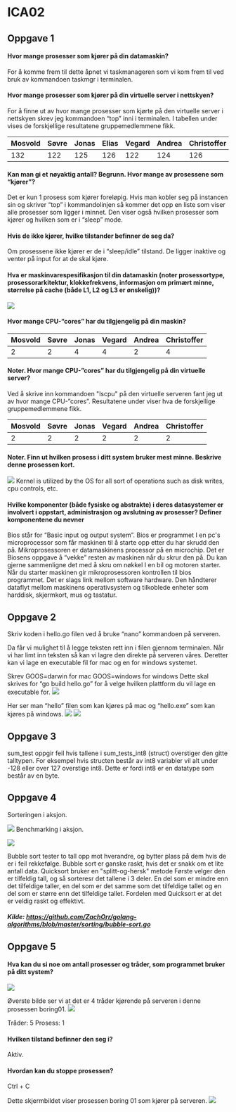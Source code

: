 # ICA02

## Oppgave 1
#### Hvor mange prosesser som kjører på din datamaskin?
For å komme frem til dette åpnet vi taskmanageren som vi kom frem til ved bruk av kommandoen taskmgr i terminalen.

#### Hvor mange prosesser som kjører på din virtuelle server i nettskyen? 
For å finne ut av hvor mange prosesser som kjørte på den virtuelle server i nettskyen skrev jeg kommandoen “top”  inni i terminalen. I tabellen under vises de forskjellige resultatene gruppemedlemmene fikk.

| Mosvold  | Søvre  | Jonas  | Elias  | Vegard  | Andrea  | Christoffer  |
|---|---|---|---|---|---|---|
| 132  | 122  | 125  | 126  | 122  | 124  | 126  |

#### Kan man gi et nøyaktig antall? Begrunn. Hvor mange av prosessene som “kjører”?
Det er kun 1 prosess som kjører foreløpig. Hvis man kobler seg på instancen sin og skriver “top” i kommandolinjen så kommer det opp en liste som viser alle prosesser som ligger i minnet. Den viser også hvilken prosesser som kjører og hvilken som er i “sleep” mode.

#### Hvis de ikke kjører, hvilke tilstander befinner de seg da?
Om prosessene ikke kjører er de i “sleep/idle” tilstand. De ligger inaktive og venter på input for at de skal kjøre.

#### Hva er maskinvarespesifikasjon til din datamaskin (noter prosessortype, prosessorarkitektur, klokkefrekvens, informasjon om primært minne, størrelse på cache (både L1, L2 og L3 er ønskelig))?
![](https://github.com/Daddyslittlegirls/IS105/blob/master/ICA02/Vedlegg/ICA0201.png)

#### Hvor mange CPU-“cores” har du tilgjengelig på din maskin?
| Mosvold  | Søvre  | Jonas  | Vegard  | Andrea  | Christoffer  |
|---|---|---|---|---|---|
| 2  | 2  | 4  | 4  | 2  | 4  |

#### Noter. Hvor mange CPU-”cores” har du tilgjengelig på din virtuelle server? 
Ved å skrive inn kommandoen "lscpu" på den virtuelle serveren fant jeg ut av hvor mange CPU-”cores”. Resultatene under viser hva de forskjellige gruppemedlemmene fikk.

| Mosvold  | Søvre  | Jonas  | Vegard  | Andrea  | Christoffer  |
|---|---|---|---|---|---|
| 2  | 2  | 2  | 2  | 2  | 2  |

#### Noter. Finn ut hvilken prosess i ditt system bruker mest minne. Beskrive denne prosessen kort.
![](https://github.com/Daddyslittlegirls/IS105/blob/master/ICA02/Vedlegg/ICA0202.png)
Kernel is utilized by the OS for all sort of operations such as disk writes, cpu controls, etc.

#### Hvilke komponenter (både fysiske og abstrakte) i deres datasystemer er involvert i oppstart, administrasjon og avslutning av prosesser? Definer komponentene du nevner

Bios står for “Basic input og output system”. Bios er programmet I en pc's microprocessor som får  maskinen til å starte opp etter du har skrudd den på. Mikroprosessoren er datamaskinens processor på en microchip. Det er Biosens oppgave å “vekke” resten av maskinen når du skrur den på.  Du kan gjerne sammenligne det med å skru om nøkkel I en bil og motoren starter. Når du starter maskinen gir mikroprosessoren kontrollen til bios programmet.  Det er slags link mellom software hardware. Den håndterer dataflyt mellom maskinens operativsystem og tilkoblede enheter som harddisk, skjermkort, mus og tastatur.

## Oppgave 2
Skriv koden i hello.go filen ved å bruke “nano” kommandoen på serveren. 

Da får vi mulighet til å legge teksten rett inn i filen gjennom terminalen. 
Når vi har limt inn teksten så kan vi lagre den direkte på serveren våres. Deretter kan vi lage en executable fil for mac og en for windows systemet. 

Skrev GOOS=darwin for mac
GOOS=windows for windows
Dette skal skrives for “go build hello.go” for å velge hvilken plattform du vil lage en executable for. 
![](https://github.com/Daddyslittlegirls/IS105/blob/master/ICA02/Vedlegg/ICA0203.png)

Her ser man “hello” filen som kan kjøres på mac og “hello.exe” som kan kjøres på windows.
![](https://github.com/Daddyslittlegirls/IS105/blob/master/ICA02/Vedlegg/ICA0204.png)
![](https://github.com/Daddyslittlegirls/IS105/blob/master/ICA02/Vedlegg/ICA0205.png)

## Oppgave 3
sum_test oppgir feil hvis tallene i sum_tests_int8 (struct) overstiger den gitte talltypen. For eksempel hvis structen består av int8 variabler vil alt under -128 eller over 127 overstige int8. Dette er fordi int8 er en datatype som består av en byte. 

## Oppgave 4
Sorteringen i aksjon.

![](https://github.com/Daddyslittlegirls/IS105/blob/master/ICA02/Vedlegg/ICA0210.png)
Benchmarking i aksjon.

![](https://github.com/Daddyslittlegirls/IS105/blob/master/ICA02/Vedlegg/ICA0209.png)

Bubble sort tester to tall opp mot hverandre, og bytter plass på dem hvis de er i feil rekkefølge. Bubble sort er ganske raskt, hvis det er snakk om et lite antall data. Quicksort bruker en "splitt-og-hersk" metode Første velger den er tilfeldig tall, og så sorteresr det  tallene i 3 deler. En del som er mindre enn det tilfeldige taller, en del som er det samme som det tilfeldige tallet og en del som er større enn det tilfeldige tallet. Fordelen med Quicksort er at det er veldig raskt og effektivt.

##### Kilde: https://github.com/ZachOrr/golang-algorithms/blob/master/sorting/bubble-sort.go

## Oppgave 5
#### Hva kan du si noe om antall prosesser og tråder, som programmet bruker på ditt system?
![](https://github.com/Daddyslittlegirls/IS105/blob/master/ICA02/Vedlegg/ICA0206.png)

Øverste bilde ser vi at det er 4 tråder kjørende på serveren i denne prosessen boring01.
![](https://github.com/Daddyslittlegirls/IS105/blob/master/ICA02/Vedlegg/ICA0207.png)

Tråder: 5
Prosess: 1
#### Hvilken tilstand befinner den seg i?
Aktiv. 
#### Hvordan kan du stoppe prosessen? 
Ctrl + C
										
Dette skjermbildet viser prosessen boring 01 som kjører på serveren.
![](https://github.com/Daddyslittlegirls/IS105/blob/master/ICA02/Vedlegg/ICA0208.png)
